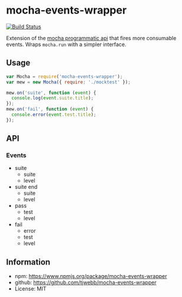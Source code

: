 mocha-events-wrapper
=======================

[![Build Status](https://travis-ci.org/tjwebb/mocha-events-wrapper.svg)](https://travis-ci.org/tjwebb/mocha-events-wrapper)

Extension of the [mocha programmatic api](https://www.npmjs.org/package/mocha)
that fires more consumable events. Wraps `mocha.run` with a simpler interface.

## Usage

```js
var Mocha = require('mocha-events-wrapper');
var mew = new Mocha({ require: './mocktest' });

mew.on('suite', function (event) {
  console.log(event.suite.title);
});
mew.on('fail', function (event) {
  console.error(event.test.title);
});
```

## API

### Events
- suite
  - suite
  - level
- suite end
  - suite
  - level
- pass
  - test
  - level
- fail
  - error
  - test
  - level

## Information
- npm: https://www.npmjs.org/package/mocha-events-wrapper
- github: https://github.com/tjwebb/mocha-events-wrapper
- License: MIT
